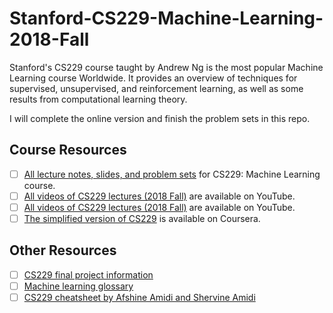 # Stanford-CS229-Machine-Learning-2018-Fall

Stanford's CS229 course taught by Andrew Ng is the most popular Machine Learning course Worldwide. It provides an overview of techniques for supervised, unsupervised, and reinforcement learning, as well as some results from computational learning theory. 

I will complete the online version and finish the problem sets in this repo.

## Course Resources

- [ ] [All lecture notes, slides, and problem sets](http://cs229.stanford.edu/syllabus.html) for CS229: Machine Learning course.
- [ ] [All videos of CS229 lectures (2018 Fall)](https://www.youtube.com/playlist?list=PLoROMvodv4rMiGQp3WXShtMGgzqpfVfbU) are available on YouTube.
- [ ] [All videos of CS229 lectures (2018 Fall)](https://www.youtube.com/playlist?list=PLoROMvodv4rMiGQp3WXShtMGgzqpfVfbU) are available on YouTube.
- [ ] [The simplified version of CS229](https://www.coursera.org/learn/machine-learning) is available on Coursera.

## Other Resources
- [ ] [CS229 final project information](http://cs229.stanford.edu/projects.html) 
- [ ] [Machine learning glossary](https://ml-cheatsheet.readthedocs.io/en/latest/)
- [ ] [CS229 cheatsheet by Afshine Amidi and Shervine Amidi](https://stanford.edu/~shervine/teaching/cs-229/)
